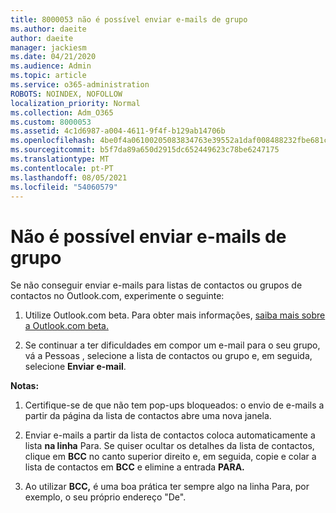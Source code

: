 ```yaml
---
title: 8000053 não é possível enviar e-mails de grupo
ms.author: daeite
author: daeite
manager: jackiesm
ms.date: 04/21/2020
ms.audience: Admin
ms.topic: article
ms.service: o365-administration
ROBOTS: NOINDEX, NOFOLLOW
localization_priority: Normal
ms.collection: Adm_O365
ms.custom: 8000053
ms.assetid: 4c1d6987-a004-4611-9f4f-b129ab14706b
ms.openlocfilehash: 4be0f4a06100205083834763e39552a1daf008488232fbe681c3ab71e549f764
ms.sourcegitcommit: b5f7da89a650d2915dc652449623c78be6247175
ms.translationtype: MT
ms.contentlocale: pt-PT
ms.lasthandoff: 08/05/2021
ms.locfileid: "54060579"
---
```

# <a name="unable-to-send-group-emails"></a>Não é possível enviar e-mails de grupo

Se não conseguir enviar e-mails para listas de contactos ou grupos de contactos no Outlook.com, experimente o seguinte:
  
1. Utilize Outlook.com beta. Para obter mais informações, [saiba mais sobre a Outlook.com beta.](https://support.office.com/article/e2261c7f-d413-4084-8f22-21282f42d8cf)
    
2. Se continuar a ter dificuldades em compor um e-mail para o seu grupo, vá a Pessoas , selecione a lista de contactos ou grupo e, em seguida, selecione **Enviar e-mail**. [](https://outlook.live.com/people/)
    
 **Notas:**
  
1. Certifique-se de que não tem pop-ups bloqueados: o envio de e-mails a partir da página da lista de contactos abre uma nova janela.
    
2. Enviar e-mails a partir da lista de contactos coloca automaticamente a lista **na linha** Para. Se quiser ocultar os detalhes da lista de contactos, clique em **BCC** no canto superior direito e, em seguida, copie e colar a lista de contactos em **BCC** e elimine a entrada **PARA.** 
    
3. Ao utilizar **BCC,** é uma boa prática  ter sempre algo na linha Para, por exemplo, o seu próprio endereço "De". 
    


